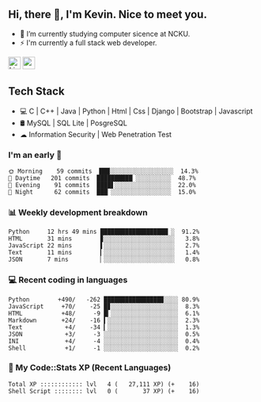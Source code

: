 ## Hi, there 👋, I'm Kevin. Nice to meet you.

- 🌱 I’m currently studying computer sicence at NCKU.
- ⚡ I'm currently a full stack web developer.

<a href="https://www.linkedin.com/in/kevin12686/"><img alt="LinkedIn" src="https://img.shields.io/badge/linkedin%20-%230077B5.svg?&style=for-the-badge&logo=linkedin&logoColor=white" height=25></a>
<a href="https://www.instagram.com/kevin12686/"><img src="https://img.shields.io/badge/instagram-3f729b?&style=for-the-badge&logo=instagram&logoColor=white" height=25></a>

## Tech Stack

* 💻 C | C++ | Java | Python | Html | Css | Django | Bootstrap | Javascript
* 🛢️ MySQL | SQL Lite | PosgreSQL
* ☁ Information Security | Web Penetration Test

### I'm an early 🐤

<!-- early_bird start -->

```text
🌞 Morning    59 commits  ███░░░░░░░░░░░░░░░░░░  14.3%
🌆 Daytime   201 commits  ██████████▏░░░░░░░░░░  48.7%
🌃 Evening    91 commits  ████▋░░░░░░░░░░░░░░░░  22.0%
🌙 Night      62 commits  ███▏░░░░░░░░░░░░░░░░░  15.0%
```

<!-- early_bird end -->

### 📊 Weekly development breakdown

<!-- code_time start -->

```text
Python     12 hrs 49 mins ███████████████████▏░  91.2%
HTML       31 mins        ▊░░░░░░░░░░░░░░░░░░░░   3.8%
JavaScript 22 mins        ▌░░░░░░░░░░░░░░░░░░░░   2.7%
Text       11 mins        ▎░░░░░░░░░░░░░░░░░░░░   1.4%
JSON       7 mins         ▏░░░░░░░░░░░░░░░░░░░░   0.8%
```

<!-- code_time end -->

### 💻 Recent coding in languages

<!-- code_diff start -->

```text
Python        +490/   -262 ████████████████▉░░░░ 80.9%
JavaScript     +70/    -25 █▊░░░░░░░░░░░░░░░░░░░  8.3%
HTML           +48/     -9 █▎░░░░░░░░░░░░░░░░░░░  6.1%
Markdown       +24/    -16 ▍░░░░░░░░░░░░░░░░░░░░  2.3%
Text            +4/    -34 ▎░░░░░░░░░░░░░░░░░░░░  1.3%
JSON            +3/     -3 ░░░░░░░░░░░░░░░░░░░░░  0.5%
INI             +4/     -4 ░░░░░░░░░░░░░░░░░░░░░  0.4%
Shell           +1/     -1 ░░░░░░░░░░░░░░░░░░░░░  0.2%
```

<!-- code_diff end -->

### 🧰 My Code::Stats XP (Recent Languages)

<!-- codestats start -->

```text
Total XP :::::::::::: lvl   4 (   27,111 XP) (+    16)
Shell Script :::::::: lvl   0 (       37 XP) (+    16)
```

<!-- codestats end -->
